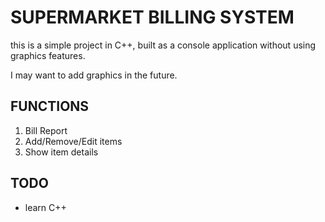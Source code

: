 # SUPERMARKET BILLING SYSTEM
this is a simple project in C++, built as a console application without using graphics features.

I may want to add graphics in the future.
## FUNCTIONS
1. Bill Report
2. Add/Remove/Edit items
3. Show item details
## TODO
- learn C++

